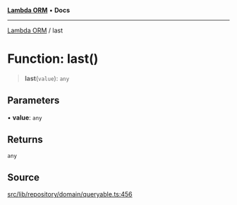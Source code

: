 [**Lambda ORM**](../README.md) • **Docs**

***

[Lambda ORM](../README.md) / last

# Function: last()

> **last**(`value`): `any`

## Parameters

• **value**: `any`

## Returns

`any`

## Source

[src/lib/repository/domain/queryable.ts:456](https://github.com/lambda-orm/lambdaorm-base/blob/aa369ded9e7763a31678c0168646a8ee1291b500/src/lib/repository/domain/queryable.ts#L456)
